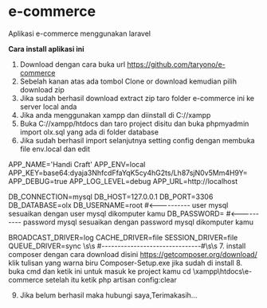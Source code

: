 # e-commerce
Aplikasi e-commerce menggunakan laravel

**Cara install aplikasi ini**

1. Download dengan cara buka url https://github.com/taryono/e-commerce
2. Sebelah kanan atas ada tombol Clone or download kemudian pilih download zip
3. Jika sudah berhasil download extract zip taro folder e-commerce ini ke server local anda
4. Jika anda menggunakan xampp dan diinstall di C://xampp
5. Buka C://xampp/htdocs dan taro project disitu dan buka phpmyadmin import olx.sql yang ada di folder database
6. Jika sudah berhasil import selanjutnya setting config dengan membuka file env.local dan edit

  APP_NAME='Handi Craft'
  APP_ENV=local
  APP_KEY=base64:dyaja3NhfcdFfaYqK5cy4hG2ts/Lh87sjN0v5Mm4H9Y=
  APP_DEBUG=true
  APP_LOG_LEVEL=debug
  APP_URL=http://localhost

  DB_CONNECTION=mysql
  DB_HOST=127.0.0.1
  DB_PORT=3306
  DB_DATABASE=olx
  DB_USERNAME=root  #<---------- user mysql sesuaikan dengan user mysql dikomputer kamu
  DB_PASSWORD=      #<---------- password mysql sesuaikan dengan password mysql dikomputer kamu

  BROADCAST_DRIVER=log
  CACHE_DRIVER=file
  SESSION_DRIVER=file
  QUEUE_DRIVER=sync
  \s\s
  #-------------------------------#\s\s
 7. install composer dengan cara download disini https://getcomposer.org/download/ klik tulisan yang warna biru Composer-Setup.exe jika sudah di install
 8. buka cmd dan ketik ini untuk masuk ke project kamu
  cd \xampp\htdocs\e-commerce
  setelah itu ketik 
  php artisan config:clear
  
 9. Jika belum berhasil maka hubungi saya,Terimakasih...



